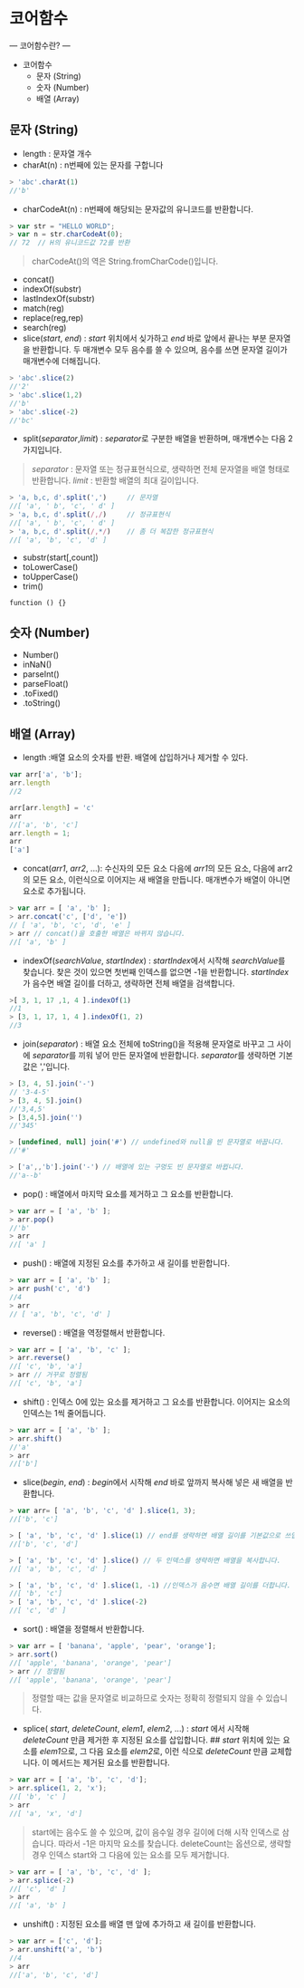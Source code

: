 # 코어함수
 —
 코어함수란?
 —
- 코어함수
    - 문자 (String)
    - 숫자 (Number)
    - 배열 (Array)

## 문자 (String)
  - length : 문자열 개수
  - charAt(n) : n번째에 있는 문자를 구합니다
  ```js
  > 'abc'.charAt(1)
  //'b'
  ```
  - charCodeAt(n) : n번째에 해당되는 문자값의 유니코드를 반환합니다.
  ```js
  > var str = "HELLO WORLD";
  > var n = str.charCodeAt(0);
  // 72  // H의 유니코드값 72를 반환
  ```
  > charCodeAt()의 역은 String.fromCharCode()입니다.

  - concat()
  - indexOf(substr)
  - lastIndexOf(substr)
  - match(reg)
  - replace(reg,rep)
  - search(reg)
  - slice(*start*, *end*) : *start* 위치에서 싲가하고 *end* 바로 앞에서 끝나는 부분 문자열을 반환합니다. 두 매개변수 모두 음수를 쓸 수 있으며, 음수를 쓰면 문자열 길이가 매개변수에 더해집니다.
   ```js
   > 'abc'.slice(2)
   //'2'
   > 'abc'.slice(1,2)
   //'b'
   > 'abc'.slice(-2)
   //'bc'
   ```

  - split(*separator*,*limit*) : *separator*로 구분한 배열을 반환하며, 매개변수는 다음 2가지입니다.
  > *separator* : 문자열 또는 정규표현식으로, 생략하면 전체 문자열을 배열 형태로 반환합니다.
  > *limit* : 반환할 배열의 최대 길이입니다.
  ```js
  > 'a, b,c, d'.split(',')     // 문자열
  //[ 'a', ' b', 'c', ' d' ]
  > 'a, b,c, d'.split(/,/)     // 정규표현식
  //[ 'a', ' b', 'c', ' d' ]
  > 'a, b,c, d'.split(/,*/)    // 좀 더 복잡한 정규표현식
  //[ 'a', 'b', 'c', 'd' ]

  ```

  - substr(start[,count])
  - toLowerCase()
  - toUpperCase()
  - trim()

 ```
 function () {}
 ```

## 숫자 (Number)
  - Number()
  - inNaN()
  - parseInt()
  - parseFloat()
  - .toFixed()
  - .toString()


## 배열 (Array)
  - length :배열 요소의 숫자를 반환. 배열에 삽입하거나 제거할 수 있다.
  ```js
  var arr['a', 'b'];
  arr.length
  //2

  arr[arr.length] = 'c'
  arr
  //['a', 'b', 'c']
  arr.length = 1;
  arr
  ['a']
  ```
  - concat(*arr1*, *arr2*, ...): 수신자의 모든 요소 다음에 *arr1*의 모든 요소, 다음에 arr2의 모든 요소, 이런식으로 이어지는 새 배열을 만듭니다. 매개변수가 배열이 아니면 요소로 추가됩니다.
  ```js
  > var arr = [ 'a', 'b' ];
  > arr.concat('c', ['d', 'e'])
  // [ 'a', 'b', 'c', 'd', 'e' ]
  > arr // concat()을 호출한 배열은 바뀌지 않습니다.
  //[ 'a', 'b' ]
  ```

  - indexOf(*searchValue*, *startIndex*) : *startIndex*에서 시작해 *searchValue*를 찾습니다. 찾은 것이 있으면 첫번째 인덱스를 없으면 -1을 반환합니다. *startIndex*가 음수면 배열 길이를 더하고, 생략하면 전체 배열을 검색합니다.
   ```js
   >[ 3, 1, 17 ,1, 4 ].indexOf(1)
   //1
   > [3, 1, 17, 1, 4 ].indexOf(1, 2)
   //3
   ```

  - join(*separator*) : 배열 요소 전체에 toString()을 적용해 문자열로 바꾸고 그 사이에 *separator*를 끼워 넣어 만든 문자열에 반환합니다. *separator*를 생략하면 기본값은 ','입니다.
  ```js
  > [3, 4, 5].join('-')
  // '3-4-5'
  > [3, 4, 5].join()
  //'3,4,5'
  > [3,4,5].join('')
  //'345'

  > [undefined, null] join('#') // undefined와 null을 빈 문자열로 바꿉니다.
  //'#'

  > ['a',,'b'].join('-') // 배열에 있는 구멍도 빈 문자열로 바뀝니다.
  //'a--b'
  ```

  - pop() : 배열에서 마지막 요소를 제거하고 그 요소를 반환합니다.
  ```js
  > var arr = [ 'a', 'b' ];
  > arr.pop()
  //'b'
  > arr
  //[ 'a' ]
  ```

  - push() : 배열에 지정된 요소를 추가하고 새 길이를 반환합니다.
  ```js
  > var arr = [ 'a', 'b' ];
  > arr push('c', 'd')
  //4
  > arr
  // [ 'a', 'b', 'c', 'd' ]
  ```

  - reverse() : 배열을 역정렬해서 반환합니다.
  ```js
  > var arr = [ 'a', 'b', 'c' ];
  > arr.reverse()
  //[ 'c', 'b', 'a']
  > arr // 거꾸로 정렬됨
  //[ 'c', 'b', 'a']
  ```

  - shift() : 인덱스 0에 있는 요소를 제거하고 그 요소를 반환합니다. 이어지는 요소의 인덱스는 1씩 줄어듭니다.
  ```js
  > var arr = [ 'a', 'b' ];
  > arr.shift()
  //'a'
  > arr
  //['b']
  ```
  - slice(*begin*, *end*) : *begin*에서 시작해 *end* 바로 앞까지 복사해 넣은 새 배열을 반환합니다.
  ```js
  > var arr= [ 'a', 'b', 'c', 'd' ].slice(1, 3);
  //['b', 'c']

  > [ 'a', 'b', 'c', 'd' ].slice(1) // end를 생략하면 배열 길이를 기본값으로 쓰입니다.
  //['b', 'c', 'd']

  > [ 'a', 'b', 'c', 'd' ].slice() // 두 인덱스를 생략하면 배열을 복사합니다.
  //[ 'a', 'b', 'c', 'd' ]

  > [ 'a', 'b', 'c', 'd' ].slice(1, -1) //인덱스가 음수면 배열 길이를 더합니다. 따라서 -1은 마지막 요소를 참조합니다.
  //[ 'b', 'c']
  > [ 'a', 'b', 'c', 'd' ].slice(-2)
  //[ 'c', 'd' ]
  ```

  - sort() : 배열을 정렬해서 반환합니다.
  ```js
  > var arr = [ 'banana', 'apple', 'pear', 'orange'];
  > arr.sort()
  //[ 'apple', 'banana', 'orange', 'pear']
  > arr // 정렬됨
  //[ 'apple', 'banana', 'orange', 'pear']
  ```
  > 정렬할 때는 값을 문자열로 비교하므로 숫자는 정확히 정렬되지 않을 수 있습니다.

  - splice( *start*, *deleteCount*, *elem1*, *elem2*, ...) : *start* 에서 시작해 *deleteCount* 만큼 제거한 후 지정된 요소를 삽입합니다. ## *start* 위치에 있는 요소를 *elem1*으로, 그 다음 요소를 *elem2*로, 이런 식으로 *deleteCount* 만큼 교체합니다. 이 메서드는 제거된 요소를 반환합니다.
  ```js
  > var arr = [ 'a', 'b', 'c', 'd'];
  > arr.splice(1, 2, 'x');
  //[ 'b', 'c' ]
  > arr
  //[ 'a', 'x', 'd']
  ```
  > start에는 음수도 쓸 수 있으며, 값이 음수일 경우 길이에 더해 시작 인덱스로 삼습니다. 따라서 -1은 마지막 요소를 찾습니다.
  > deleteCount는 옵션으로, 생략할 경우 인덱스 start와 그 다음에 있는 요소를 모두 제거합니다.
  ```js
  > var arr = [ 'a', 'b', 'c', 'd' ];
  > arr.splice(-2)
  //[ 'c', 'd' ]
  > arr
  //[ 'a', 'b' ]
  ```

  - unshift() : 지정된 요소를 배열 맨 앞에 추가하고 새 길이를 반환합니다.
  ```js
  > var arr = ['c', 'd'];
  > arr.unshift('a', 'b')
  //4
  > arr
  //['a', 'b', 'c', 'd']
  ```